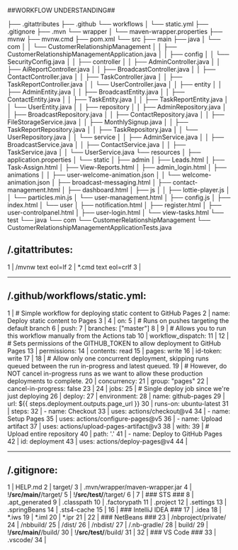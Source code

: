 ##WORKFLOW UNDERSTANDING##


├── .gitattributes
├── .github
    └── workflows
    │   └── static.yml
├── .gitignore
├── .mvn
    └── wrapper
    │   └── maven-wrapper.properties
├── mvnw
├── mvnw.cmd
├── pom.xml
└── src
    ├── main
        ├── java
        │   └── com
        │   │   └── CustomerRelationshipManagement
        │   │       ├── CustomerRelationshipManagementApplication.java
        │   │       ├── config
        │   │           └── SecurityConfig.java
        │   │       ├── controller
        │   │           ├── AdminController.java
        │   │           ├── AiReportController.java
        │   │           ├── BroadcastController.java
        │   │           ├── ContactController.java
        │   │           ├── TaskController.java
        │   │           ├── TaskReportController.java
        │   │           └── UserController.java
        │   │       ├── entity
        │   │           ├── AdminEntity.java
        │   │           ├── BroadcastEntity.java
        │   │           ├── ContactEntity.java
        │   │           ├── TaskEntity.java
        │   │           ├── TaskReportEntity.java
        │   │           └── UserEntity.java
        │   │       ├── repository
        │   │           ├── AdminRepository.java
        │   │           ├── BroadcastRepository.java
        │   │           ├── ContactRepository.java
        │   │           ├── FileStorageService.java
        │   │           ├── MonthlySignup.java
        │   │           ├── TaskReportRepository.java
        │   │           ├── TaskRepository.java
        │   │           └── UserRepository.java
        │   │       └── service
        │   │           ├── AdminService.java
        │   │           ├── BroadcastService.java
        │   │           ├── ContactService.java
        │   │           ├── TaskService.java
        │   │           └── UserService.java
        └── resources
        │   ├── application.properties
        │   └── static
        │       ├── admin
        │           ├── Leads.html
        │           ├── Task-Assign.html
        │           ├── View-Reports.html
        │           ├── admin_login.html
        │           ├── animations
        │           │   ├── user-welcome-animation.json
        │           │   └── welcome-animation.json
        │           ├── broadcast-messaging.html
        │           ├── contact-management.html
        │           ├── dashboard.html
        │           ├── js
        │           │   ├── lottie-player.js
        │           │   └── particles.min.js
        │           └── user-management.html
        │       ├── config.js
        │       ├── index.html
        │       └── user
        │           ├── notification.html
        │           ├── register.html
        │           ├── user-controlpanel.html
        │           ├── user-login.html
        │           └── view-tasks.html
    └── test
        └── java
            └── com
                └── CustomerRelationshipManagement
                    └── CustomerRelationshipManagementApplicationTests.java


/.gitattributes:
--------------------------------------------------------------------------------
1 | /mvnw text eol=lf
2 | *.cmd text eol=crlf
3 | 


--------------------------------------------------------------------------------
/.github/workflows/static.yml:
--------------------------------------------------------------------------------
 1 | # Simple workflow for deploying static content to GitHub Pages
 2 | name: Deploy static content to Pages
 3 | 
 4 | on:
 5 |   # Runs on pushes targeting the default branch
 6 |   push:
 7 |     branches: ["master"]
 8 | 
 9 |   # Allows you to run this workflow manually from the Actions tab
10 |   workflow_dispatch:
11 | 
12 | # Sets permissions of the GITHUB_TOKEN to allow deployment to GitHub Pages
13 | permissions:
14 |   contents: read
15 |   pages: write
16 |   id-token: write
17 | 
18 | # Allow only one concurrent deployment, skipping runs queued between the run in-progress and latest queued.
19 | # However, do NOT cancel in-progress runs as we want to allow these production deployments to complete.
20 | concurrency:
21 |   group: "pages"
22 |   cancel-in-progress: false
23 | 
24 | jobs:
25 |   # Single deploy job since we're just deploying
26 |   deploy:
27 |     environment:
28 |       name: github-pages
29 |       url: ${{ steps.deployment.outputs.page_url }}
30 |     runs-on: ubuntu-latest
31 |     steps:
32 |       - name: Checkout
33 |         uses: actions/checkout@v4
34 |       - name: Setup Pages
35 |         uses: actions/configure-pages@v5
36 |       - name: Upload artifact
37 |         uses: actions/upload-pages-artifact@v3
38 |         with:
39 |           # Upload entire repository
40 |           path: '.'
41 |       - name: Deploy to GitHub Pages
42 |         id: deployment
43 |         uses: actions/deploy-pages@v4
44 | 


--------------------------------------------------------------------------------
/.gitignore:
--------------------------------------------------------------------------------
 1 | HELP.md
 2 | target/
 3 | .mvn/wrapper/maven-wrapper.jar
 4 | !**/src/main/**/target/
 5 | !**/src/test/**/target/
 6 | 
 7 | ### STS ###
 8 | .apt_generated
 9 | .classpath
10 | .factorypath
11 | .project
12 | .settings
13 | .springBeans
14 | .sts4-cache
15 | 
16 | ### IntelliJ IDEA ###
17 | .idea
18 | *.iws
19 | *.iml
20 | *.ipr
21 | 
22 | ### NetBeans ###
23 | /nbproject/private/
24 | /nbbuild/
25 | /dist/
26 | /nbdist/
27 | /.nb-gradle/
28 | build/
29 | !**/src/main/**/build/
30 | !**/src/test/**/build/
31 | 
32 | ### VS Code ###
33 | .vscode/
34 | 


